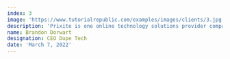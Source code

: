 ```yaml
---
index: 3
image: 'https://www.tutorialrepublic.com/examples/images/clients/3.jpg'
description: 'Prixite is one online technology solutions provider company that is considered as a new breed of thinkers who is driven to create effective business solutions for its clients. We aspire to become our client’s first choice when it comes to being a world leader in the progress and advancement of businesses through digital platforms.'
name: Brandon Dorwart
designation: CEO Dupe Tech
date: 'March 7, 2022'
---
```

